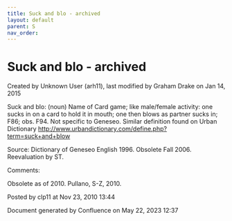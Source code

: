 ```yaml
---
title: Suck and blo - archived
layout: default
parent: S
nav_order:
---
```


# Suck and blo - archived

Created by  Unknown User (arh11), last modified by  Graham Drake on Jan 14, 2015

Suck and blo: (noun) Name of Card game; like male/female activity: one sucks in on a card to hold it in mouth; one then blows as partner sucks in; F86; obs. F94. Not specific to Geneseo.  Similar definition found on Urban Dictionary http://www.urbandictionary.com/define.php?term=suck+and+blow

Source: Dictionary of Geneseo English 1996. Obsolete Fall 2006. Reevaluation by ST.

Comments:

Obsolete as of 2010. Pullano, S-Z, 2010.

Posted by clp11 at Nov 23, 2010 13:44

Document generated by Confluence on May 22, 2023 12:37


